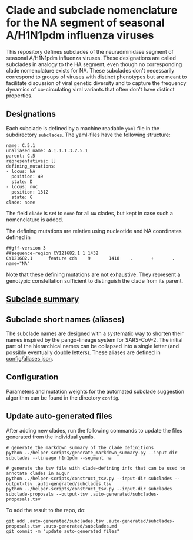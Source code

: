 # Clade and subclade nomenclature for the NA segment of seasonal A/H1N1pdm influenza viruses

This repository defines subclades of the neuradminidase segment of seasonal A/H1N1pdm influenza viruses.
These designations are called subclades in analogy to the HA segment, even though no corresponding clade nomenclature exists for NA.
These subclades don't necessarily correspond to groups of viruses with distinct phenotypes but are meant to facilitate discussion of viral genetic diversity and to capture the frequency dynamics of co-circulating viral variants that often don't have distinct properties.


## Designations

Each subclade is defined by a machine readable `yaml` file in the subdirectory `subclades`.
The yaml-files have the following structure:
```
name: C.5.1
unaliased_name: A.1.1.1.3.2.5.1
parent: C.5
representatives: []
defining_mutations:
- locus: NA
  position: 49
  state: D
- locus: nuc
  position: 1312
  state: G
clade: none
```
The field `clade` is set to `none` for all `NA` clades, but kept in case such a nomenclature is added.

The defining mutations are relative using nucleotide and NA coordinates defined in
```
##gff-version 3
##sequence-region CY121682.1 1 1432
CY121682.1      feature cds    9       1418    .       +       .       name="NA"
```
Note that these defining mutations are not exhaustive. They represent a genotypic constellation sufficient to distinguish the clade from its parent.

## [Subclade summary](.auto-generated/subclades.md)

## Subclade short names (aliases)
The subclade names are designed with a systematic way to shorten their names inspired by the pango-lineage system for SARS-CoV-2.
The initial part of the hierarchical names can be collapsed into a single letter (and possibly eventually double letters).
These aliases are defined in [config/aliases.json](config/aliases.json).


## Configuration
Parameters and mutation weights for the automated subclade suggestion algorithm can be found in the directory `config`.

## Update auto-generated files
After adding new clades, run the following commands to update the files generated from the individual yamls.
```
# generate the markdown summary of the clade definitions
python ../helper-scripts/generate_markdown_summary.py --input-dir subclades --lineage h1n1pdm --segment na

# generate the tsv file with clade-defining info that can be used to annotate clades in augur
python ../helper-scripts/construct_tsv.py --input-dir subclades --output-tsv .auto-generated/subclades.tsv
python ../helper-scripts/construct_tsv.py --input-dir subclades subclade-proposals --output-tsv .auto-generated/subclades-proposals.tsv
```
To add the result to the repo, do:
```
git add .auto-generated/subclades.tsv .auto-generated/subclades-proposals.tsv .auto-generated/subclades.md
git commit -m "update auto-generated files"
```

